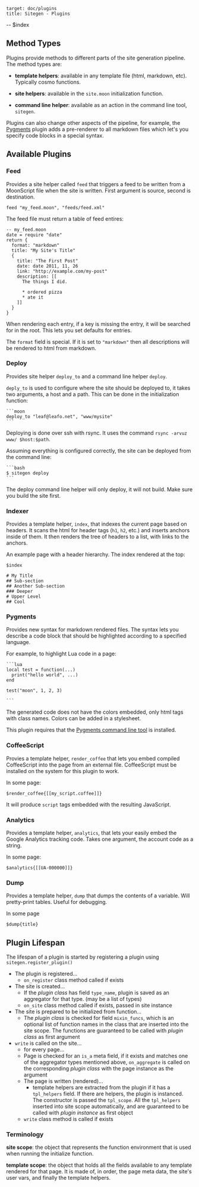     target: doc/plugins
    title: Sitegen - Plugins
--
$index

## Method Types

Plugins provide methods to different parts of the site generation pipeline. The
method types are:

* **template helpers**: available in any template file (html, markdown, etc).
 Typically cosmo functions.

* **site helpers**: available in the `site.moon` initialization function.

* **command line helper**: available as an action in the command line tool,
 `sitegen`.

Plugins can also change other aspects of the pipeline, for example, the
[Pygments](#pygments) plugin adds a pre-renderer to all markdown files which
let's you specify code blocks in a special syntax.

## Available Plugins

### Feed

Provides a site helper called `feed` that triggers a feed to be written from a
MoonScript file when the site is written. First argument is source, second is
destination.

```moon
feed "my_feed.moon", "feeds/feed.xml"
```

The feed file must return a table of feed entires:

```moon
-- my_feed.moon
date = require "date"
return {
  format: "markdown"
  title: "My Site's Title"
  {
    title: "The First Post"
    date: date 2011, 11, 26
    link: "http://example.com/my-post"
    description: [[
      The things I did.

      * ordered pizza
      * ate it
    ]]
  }
}
```


When rendering each entry, if a key is missing the entry, it will be searched
for in the root. This lets you set defaults for entries.

The `format` field is special. If it is set to `"markdown"` then all
descriptions will be rendered to html from markdown.

### Deploy

Provides site helper `deploy_to` and a command line helper `deploy`.

`deply_to` is used to configure where the site should be deployed to, it takes
two arguments, a host and a path. This can be done in the initialization
function:

    ```moon
    deploy_to "leaf@leafo.net", "www/mysite"
    ```

Deploying is done over ssh with rsync. It uses the command `rsync -arvuz www/
$host:$path`.

Assuming everything is configured correctly, the site can be deployed from the
command line:

    ```bash
    $ sitegen deploy
    ```

The deploy command line helper will only deploy, it will not build. Make sure
you build the site first.

### Indexer

Provides a template helper, `index`, that indexes the current page based on
headers. It scans the html for header tags (`h1`, `h2`, etc.) and inserts
anchors inside of them. It then renders the tree of headers to a list, with
links to the anchors.

An example page with a header hierarchy. The index rendered at the top:
    
    $index

    # My Title
    ## Sub-section
    ## Another Sub-section
    ### Deeper
    # Upper Level
    ## Cool

### Pygments

Provides new syntax for markdown rendered files. The syntax lets you describe a
code block that should be highlighted according to a specified language.

For example, to highlight Lua code in a page:

    ```lua   
    local test = function(...) 
      print("hello world", ...)
    end

    test("moon", 1, 2, 3)

    ```

The generated code does not have the colors embedded, only html tags with class
names. Colors can be added in a stylesheet.

This plugin requires that the [Pygments command line
tool](http://pygments.org/docs/cmdline/) is installed.

### CoffeeScript

Provies a template helper, `render_coffee` that lets you embed compiled
CoffeeScript into the page from an external file. CoffeeScript must be
installed on the system for this plugin to work.

In some page:

    $render_coffee{[[my_script.coffee]]}

It will produce `script` tags embedded with the resulting JavaScript.

### Analytics

Provides a template helper, `analytics`, that lets your easily embed the Google
Analytics tracking code. Takes one argument, the account code as a string.

In some page:

    $analytics{[[UA-000000]]}

### Dump

Provides a template helper, `dump` that dumps the contents of a variable.
Will pretty-print tables. Useful for debugging.

In some page

    $dump{title}

## Plugin Lifespan

The lifespan of a plugin is started by registering a plugin using
`sitegen.register_plugin()`

* The plugin is registered...
  * `on_register` class method called if exists
* The site is created...
  * If the *plugin class* has field `type_name`, plugin is saved as an
    aggregator for that type. (may be a list of types)
  * `on_site` class method called if exists, passed in site instance
* The site is prepared to be initialized from function...
  * The *plugin class* is checked for field `mixin_funcs`, which is an optional
    list of function names in the class that are inserted into the site scope.
    The functions are guaranteed to be called with *plugin class* as first
    argument
* `write` is called on the site...
  * for every page...
  * Page is checked for an `is_a` meta field, if it exists and matches one
    of the aggregator types mentioned above, `on_aggregate` is called on the
    corresponding *plugin class* with the page instance as the argument
  * The page is written (rendered)...
    * template helpers are extracted from the plugin if it has a
    `tpl_helpers` field. If there are helpers, the plugin is instanced. The
    constructor is passed the `tpl_scope`. All the `tpl_helpers` inserted
    into site scope automatically, and are guaranteed to be called with
    *plugin instance* as first object
  * `write` class method is called if exists

### Terminology

**site scope**: the object that represents the function environment that is used
when running the initialize function.

**template scope**: the object that holds all the fields available to any
template rendered for that page. It is made of, in order, the page meta data,
the site's user vars, and finally the template helpers.
